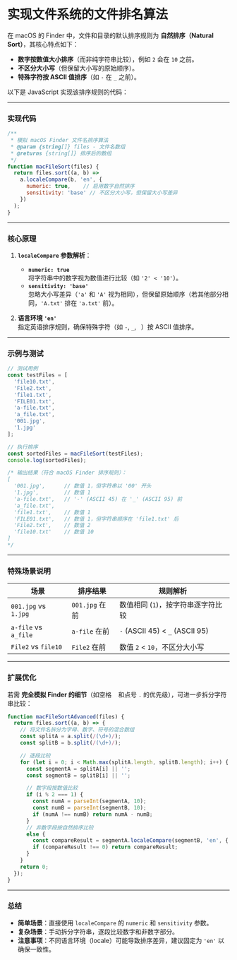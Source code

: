 # 实现文件系统的文件排名算法
在 macOS 的 Finder 中，文件和目录的默认排序规则为 **自然排序（Natural Sort）**，其核心特点如下：
- **数字按数值大小排序**（而非纯字符串比较），例如 `2` 会在 `10` 之前。
- **不区分大小写**（但保留大小写的原始顺序）。
- **特殊字符按 ASCII 值排序**（如 `-` 在 `_` 之前）。

以下是 JavaScript 实现该排序规则的代码：

---

### 实现代码
```javascript
/**
 * 模拟 macOS Finder 文件名排序算法
 * @param {string[]} files - 文件名数组
 * @returns {string[]} 排序后的数组
 */
function macFileSort(files) {
  return files.sort((a, b) => 
    a.localeCompare(b, 'en', { 
      numeric: true,    // 启用数字自然排序
      sensitivity: 'base' // 不区分大小写，但保留大小写差异
    })
  );
}
```

---

### 核心原理
1. **`localeCompare` 参数解析**：
   - **`numeric: true`**  
     将字符串中的数字视为数值进行比较（如 `'2' < '10'`）。
   - **`sensitivity: 'base'`**  
     忽略大小写差异（`'a'` 和 `'A'` 视为相同），但保留原始顺序（若其他部分相同，`'A.txt'` 排在 `'a.txt'` 前）。

2. **语言环境 `'en'`**  
   指定英语排序规则，确保特殊字符（如 `-`, `_`, ` `）按 ASCII 值排序。

---

### 示例与测试
```javascript
// 测试用例
const testFiles = [
  'file10.txt',
  'File2.txt',
  'file1.txt',
  'FILE01.txt',
  'a-file.txt',
  'a_file.txt',
  '001.jpg',
  '1.jpg'
];

// 执行排序
const sortedFiles = macFileSort(testFiles);
console.log(sortedFiles);

/* 输出结果（符合 macOS Finder 排序规则）：
[
  '001.jpg',      // 数值 1，但字符串以 '00' 开头
  '1.jpg',        // 数值 1
  'a-file.txt',   // '-' (ASCII 45) 在 '_' (ASCII 95) 前
  'a_file.txt',
  'file1.txt',    // 数值 1
  'FILE01.txt',   // 数值 1，但字符串顺序在 'file1.txt' 后
  'File2.txt',    // 数值 2
  'file10.txt'    // 数值 10
]
*/
```

---

### 特殊场景说明
| 场景                | 排序结果                  | 规则解析                            |
|---------------------|--------------------------|-----------------------------------|
| `001.jpg` vs `1.jpg`| `001.jpg` 在前           | 数值相同 (`1`)，按字符串逐字符比较 |
| `a-file` vs `a_file`| `a-file` 在前            | `-` (ASCII 45) < `_` (ASCII 95)  |
| `File2` vs `file10` | `File2` 在前             | 数值 `2` < `10`，不区分大小写     |

---

### 扩展优化
若需 **完全模拟 Finder 的细节**（如空格 ` ` 和点号 `.` 的优先级），可进一步拆分字符串比较：
```javascript
function macFileSortAdvanced(files) {
  return files.sort((a, b) => {
    // 将文件名拆分为字母、数字、符号的混合数组
    const splitA = a.split(/(\d+)/);
    const splitB = b.split(/(\d+)/);

    // 逐段比较
    for (let i = 0; i < Math.max(splitA.length, splitB.length); i++) {
      const segmentA = splitA[i] || '';
      const segmentB = splitB[i] || '';

      // 数字段按数值比较
      if (i % 2 === 1) { 
        const numA = parseInt(segmentA, 10);
        const numB = parseInt(segmentB, 10);
        if (numA !== numB) return numA - numB;
      } 
      // 非数字段按自然排序比较
      else { 
        const compareResult = segmentA.localeCompare(segmentB, 'en', { sensitivity: 'base' });
        if (compareResult !== 0) return compareResult;
      }
    }
    return 0;
  });
}
```

---

### 总结
- **简单场景**：直接使用 `localeCompare` 的 `numeric` 和 `sensitivity` 参数。
- **复杂场景**：手动拆分字符串，逐段比较数字和非数字部分。
- **注意事项**：不同语言环境（locale）可能导致排序差异，建议固定为 `'en'` 以确保一致性。